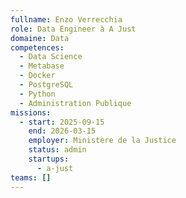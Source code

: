 ```yaml
---
fullname: Enzo Verrecchia
role: Data Engineer à A Just
domaine: Data
competences:
  - Data Science
  - Metabase
  - Docker
  - PostgreSQL
  - Python
  - Administration Publique
missions:
  - start: 2025-09-15
    end: 2026-03-15
    employer: Ministère de la Justice
    status: admin
    startups:
      - a-just
teams: []
---
```

